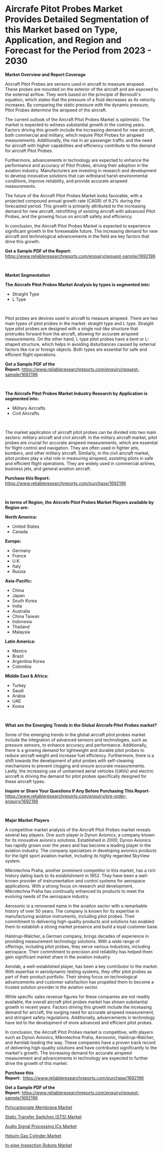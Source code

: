 <p><h1>Aircrafe Pitot Probes Market Provides Detailed Segmentation of this Market based on Type, Application, and Region and Forecast for the Period from 2023 - 2030</h1></p><p><strong>Market Overview and Report Coverage</strong></p>
<p><p>Aircraft Pitot Probes are sensors used in aircraft to measure airspeed. These probes are mounted on the exterior of the aircraft and are exposed to the external airflow. They work based on the principle of Bernoulli's equation, which states that the pressure of a fluid decreases as its velocity increases. By comparing the static pressure with the dynamic pressure, Pitot Probes determine the airspeed of the aircraft.</p><p>The current outlook of the Aircraft Pitot Probes Market is optimistic. The market is expected to witness substantial growth in the coming years. Factors driving this growth include the increasing demand for new aircraft, both commercial and military, which require Pitot Probes for airspeed measurements. Additionally, the rise in air passenger traffic and the need for aircraft with higher capabilities and efficiency contribute to the demand for aircraft Pitot Probes.</p><p>Furthermore, advancements in technology are expected to enhance the performance and accuracy of Pitot Probes, driving their adoption in the aviation industry. Manufacturers are investing in research and development to develop innovative solutions that can withstand harsh environmental conditions, improve reliability, and provide accurate airspeed measurements.</p><p>The future of the Aircraft Pitot Probes Market looks favorable, with a projected compound annual growth rate (CAGR) of 9.2% during the forecasted period. This growth is primarily attributed to the increasing demand for new aircraft, retrofitting of existing aircraft with advanced Pitot Probes, and the growing focus on aircraft safety and efficiency.</p><p>In conclusion, the Aircraft Pitot Probes Market is expected to experience significant growth in the foreseeable future. The increasing demand for new aircraft and technological advancements in the field are key factors that drive this growth.</p></p>
<p><strong>Get a Sample PDF of the Report:</strong> <a href="https://www.reliableresearchreports.com/enquiry/request-sample/1692196">https://www.reliableresearchreports.com/enquiry/request-sample/1692196</a></p>
<p>&nbsp;</p>
<p><strong>Market Segmentation</strong></p>
<p><strong>The Aircrafe Pitot Probes Market Analysis by types is segmented into:</strong></p>
<p><ul><li>Straight Type</li><li>L Type</li></ul></p>
<p>&nbsp;</p>
<p><p>Pitot probes are devices used in aircraft to measure airspeed. There are two main types of pitot probes in the market: straight type and L type. Straight type pitot probes are designed with a single rod-like structure that protrudes forward from the aircraft, allowing for accurate airspeed measurements. On the other hand, L type pitot probes have a bent or L-shaped structure, which helps in avoiding disturbances caused by external factors like ice or foreign objects. Both types are essential for safe and efficient flight operations.</p></p>
<p><strong>Get a Sample PDF of the Report:</strong>&nbsp;<a href="https://www.reliableresearchreports.com/enquiry/request-sample/1692196">https://www.reliableresearchreports.com/enquiry/request-sample/1692196</a></p>
<p>&nbsp;</p>
<p><strong>The Aircrafe Pitot Probes Market Industry Research by Application is segmented into:</strong></p>
<p><ul><li>Military Aircrafts</li><li>Civil Aircrafts</li></ul></p>
<p>&nbsp;</p>
<p><p>The market application of aircraft pitot probes can be divided into two main sectors: military aircraft and civil aircraft. In the military aircraft market, pitot probes are crucial for accurate airspeed measurements, which are essential for flight control and navigation. They are often used in fighter jets, bombers, and other military aircraft. Similarly, in the civil aircraft market, pitot probes play a vital role in measuring airspeed, assisting pilots in safe and efficient flight operations. They are widely used in commercial airlines, business jets, and general aviation aircraft.</p></p>
<p><strong>Purchase this Report:</strong>&nbsp; <a href="https://www.reliableresearchreports.com/purchase/1692196">https://www.reliableresearchreports.com/purchase/1692196</a></p>
<p>&nbsp;</p>
<p><strong>In terms of Region, the Aircrafe Pitot Probes Market Players available by Region are:</strong></p>
<p>
    <p> <strong> North America: </strong>
        <ul>
            <li>United States</li>
            <li>Canada</li>
        </ul>
        </p> 
    <p> <strong> Europe: </strong>
        <ul>
            <li>Germany</li>
            <li>France</li>
            <li>U.K.</li>
            <li>Italy</li>
            <li>Russia</li>
        </ul>
        </p> 
    <p> <strong> Asia-Pacific: </strong>
        <ul>
            <li>China</li>
            <li>Japan</li>
            <li>South Korea</li>
            <li>India</li>
            <li>Australia</li>
            <li>China Taiwan</li>
            <li>Indonesia</li>
            <li>Thailand</li>
            <li>Malaysia</li>
        </ul>
        </p> 
    <p> <strong> Latin America: </strong>
        <ul>
            <li>Mexico</li>
            <li>Brazil</li>
            <li>Argentina Korea</li>
            <li>Colombia</li>
        </ul>
        </p> 
    <p> <strong> Middle East & Africa: </strong>
        <ul>
            <li>Turkey</li>
            <li>Saudi</li>
            <li>Arabia</li>
            <li>UAE</li>
            <li>Korea</li>
        </ul>
    </p>
    </p>
<p>&nbsp;</p>
<p><strong>What are the Emerging Trends in the Global Aircrafe Pitot Probes market?</strong></p>
<p><p>Some of the emerging trends in the global aircraft pitot probes market include the integration of advanced sensors and technologies, such as pressure sensors, to enhance accuracy and performance. Additionally, there is a growing demand for lightweight and durable pitot probes to reduce aircraft weight and increase fuel efficiency. Furthermore, there is a shift towards the development of pitot probes with self-cleaning mechanisms to prevent clogging and ensure accurate measurements. Lastly, the increasing use of unmanned aerial vehicles (UAVs) and electric aircraft is driving the demand for pitot probes specifically designed for these aircraft types.</p></p>
<p><strong>Inquire or Share Your Questions If Any Before Purchasing This Report</strong>- <a href="https://www.reliableresearchreports.com/enquiry/pre-order-enquiry/1692196">https://www.reliableresearchreports.com/enquiry/pre-order-enquiry/1692196</a></p>
<p>&nbsp;</p>
<p><strong>Major Market Players</strong></p>
<p><p>A competitive market analysis of the Aircraft Pitot Probes market reveals several key players. One such player is Dynon Avionics, a company known for its innovative avionics solutions. Established in 2000, Dynon Avionics has rapidly grown over the years and has become a leading player in the aviation industry. The company specializes in developing avionics products for the light sport aviation market, including its highly regarded SkyView system.</p><p>Mikrotechna Praha, another prominent competitor in this market, has a rich history dating back to its establishment in 1952. They have been a well-known provider of instrumentation and control systems for aerospace applications. With a strong focus on research and development, Mikrotechna Praha has continually enhanced its products to meet the evolving needs of the aerospace industry.</p><p>Aerosonic is a renowned name in the aviation sector with a remarkable history of over 50 years. The company is known for its expertise in manufacturing aviation instruments, including pitot probes. Their commitment to delivering high-quality products and solutions has enabled them to establish a strong market presence and build a loyal customer base.</p><p>Halstrup-Walcher, a German company, brings decades of experience in providing measurement technology solutions. With a wide range of offerings, including pitot probes, they serve various industries, including aerospace. Their commitment to precision and reliability has helped them gain significant market share in the aviation industry.</p><p>Aerolab, a well-established player, has been a key contributor to the market. With expertise in aerodynamic testing systems, they offer pitot probes as part of their product portfolio. Their strong focus on technological advancements and customer satisfaction has propelled them to become a trusted solution provider in the aviation sector.</p><p>While specific sales revenue figures for these companies are not readily available, the overall aircraft pitot probes market has shown substantial growth in recent years. Factors driving this growth include the increasing demand for aircraft, the surging need for accurate airspeed measurement, and stringent safety regulations. Additionally, advancements in technology have led to the development of more advanced and efficient pitot probes.</p><p>In conclusion, the Aircraft Pitot Probes market is competitive, with players such as Dynon Avionics, Mikrotechna Praha, Aerosonic, Halstrup-Walcher, and Aerolab leading the way. These companies have a proven track record of delivering high-quality solutions and have contributed significantly to the market's growth. The increasing demand for accurate airspeed measurement and advancements in technology are expected to further drive the growth of this market.</p></p>
<p><strong>Purchase this Report:</strong>&nbsp;&nbsp;<a href="https://www.reliableresearchreports.com/purchase/1692196">https://www.reliableresearchreports.com/purchase/1692196</a></p>
<p></p>
<p><strong>Get a Sample PDF of the Report:</strong>&nbsp;<a href="https://www.reliableresearchreports.com/enquiry/request-sample/1692196">https://www.reliableresearchreports.com/enquiry/request-sample/1692196</a></p>
<p><p><a href="https://www.linkedin.com/pulse/decoding-polycarbonate-membrane-market-deep-dive-latest-pfeae/">Polycarbonate Membrane Market</a></p><p><a href="https://www.linkedin.com/pulse/static-transfer-switches-sts-market-research-report-provides/">Static Transfer Switches (STS) Market</a></p><p><a href="https://medium.com/@santo151299/audio-signal-processing-ics-market-trends-and-market-analysis-forecasted-for-period-2023-2030-9e0b24bf3849">Audio Signal Processing ICs Market</a></p><p><a href="https://medium.com/@s40138378/heluim-gas-cylinder-market-size-cagr-trends-2024-2030-845f7d8491eb">Heluim Gas Cylinder Market</a></p><p><a href="https://www.linkedin.com/pulse/decoding-in-pipe-inspection-robots-market-deep-dive-latest/">In-pipe Inspection Robots Market</a></p></p>